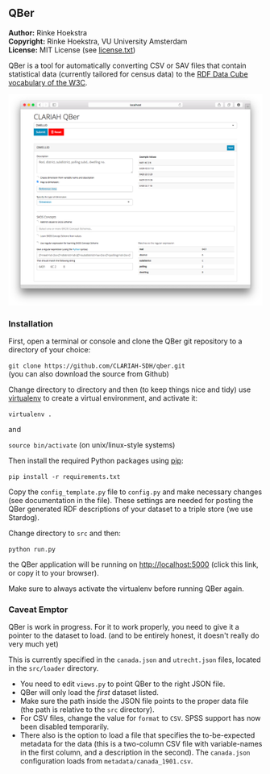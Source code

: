 ## QBer
**Author:**	Rinke Hoekstra  
**Copyright:**	Rinke Hoekstra, VU University Amsterdam  
**License:**	MIT License (see [license.txt](license.txt))  

QBer is a tool for automatically converting CSV or SAV files that contain statistical data (currently tailored for census data) to the [RDF Data Cube vocabulary of the W3C](http://www.w3.org/TR/vocab-data-cube/).

![Screenshot of QBer](screenshot.png)

### Installation

First, open a terminal or console and clone the QBer git repository to a directory of your choice:

`git clone https://github.com/CLARIAH-SDH/qber.git`  
(you can also download the source from Github)

Change directory to directory and then (to keep things nice and tidy) use [virtualenv](https://virtualenv.pypa.io/en/latest/installation.html) to create a virtual environment, and activate it:

`virtualenv .`

and

`source bin/activate` (on unix/linux-style systems)

Then install the required Python packages using [pip](https://pip.readthedocs.org):

`pip install -r requirements.txt`

Copy the `config_template.py` file to `config.py` and make necessary changes (see documentation in the file). 
These settings are needed for posting the QBer generated RDF descriptions of your dataset to a triple store (we use Stardog).

Change directory to `src` and then:

`python run.py`

the QBer application will be running on <http://localhost:5000> (click this link, or copy it to your browser).

Make sure to always activate the virtualenv before running QBer again.

### Caveat Emptor

QBer is work in progress. For it to work properly, you need to give it a pointer to the dataset to load. (and to be entirely honest, it doesn't really do very much yet)

This is currently specified in the `canada.json` and `utrecht.json` files, located in the `src/loader` directory. 
* You need to edit `views.py` to point QBer to the right JSON file.
* QBer will only load the *first* dataset listed. 
* Make sure the path inside the JSON file points to the proper data file (the path is relative to the `src` directory). 
* For CSV files, change the value for `format` to `CSV`. SPSS support has now been disabled temporarily.
* There also is the option to load a file that specifies the to-be-expected metadata for the data (this is a two-column CSV file with variable-names in the first column, and a description in the second). The `canada.json` configuration loads from `metadata/canada_1901.csv`.








